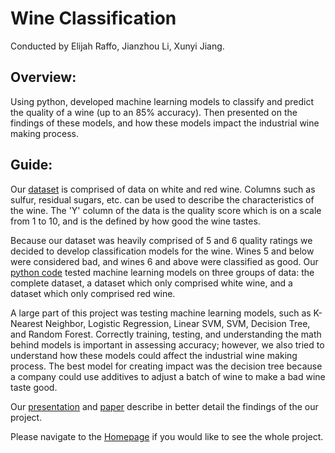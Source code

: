 # Wine Classification
Conducted by Elijah Raffo, Jianzhou Li, Xunyi Jiang.

## Overview:
Using python, developed machine learning models to classify and predict the quality of a wine (up to an 85% accuracy). Then presented on the findings of these models, and how these models impact the industrial wine making process.

## Guide:

Our [dataset](Wine_Data.csv) is comprised of data on white and red wine. Columns such as sulfur, residual sugars, etc. can be used to describe the characteristics of the wine. The 'Y' column of the data is the quality score which is on a scale from 1 to 10, and is the defined by how good the wine tastes.

Because our dataset was heavily comprised of 5 and 6 quality ratings we decided to develop classification models for the wine. Wines 5 and below were considered bad, and wines 6 and above were classified as good. Our [python code](Wine_Model.ipynb) tested machine learning models on three groups of data: the complete dataset, a dataset which only comprised white wine, and a dataset which only comprised red wine.

A large part of this project was testing machine learning models, such as K-Nearest Neighbor, Logistic Regression, Linear SVM, SVM, Decision Tree, and Random Forest. Correctly training, testing, and understanding the math behind models is important in assessing accuracy; however, we also tried to understand how these models could affect the industrial wine making process. The best model for creating impact was the decision tree because a company could use additives to adjust a batch of wine to make a bad wine taste good. 

Our [presentation](Wine_Presentation.pptx) and [paper](Wine_Paper.pdf) describe in better detail the findings of the our project. 

Please navigate to the [Homepage](https://github.com/eliraffo/eliraffo.github.io/tree/master/OBA410) if you would like to see the whole project.
